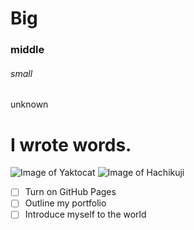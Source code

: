 # Big
### middle
###### small
unknown
# I wrote words.
![Image of Yaktocat](https://octodex.github.com/images/yaktocat.png)
![Image of Hachikuji](https://cdn.wikiwiki.jp/to/w/mrcharactor/%E5%85%AB%E4%B9%9D%E5%AF%BA%20%E7%9C%9F%E5%AE%B5/::attach/chara_164.png?rev=35ab44be23fc32cb9c75c8ceb4f4351f&t=20190305233405)
- [ ] Turn on GitHub Pages
- [ ] Outline my portfolio
- [ ] Introduce myself to the world
